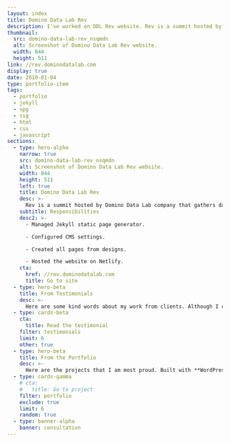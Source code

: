```yaml
---
layout: index
title: Domino Data Lab Rev
description: I've worked on DDL Rev website. Rev is a summit hosted by Domino Data Lab company that gathers data science leaders in one place.
thumbnail:
  src: domino-data-lab-rev_nsqmdn
  alt: Screenshot of Domino Data Lab Rev website.
  width: 844
  height: 511
link: //rev.dominodatalab.com
display: true
date: 2010-01-04
type: portfolio-item
tags:
  - portfolio
  - jekyll
  - spg
  - ssg
  - html
  - css
  - javascript
sections:
  - type: hero-alpha
    narrow: true
    src: domino-data-lab-rev_nsqmdn
    alt: Screenshot of Domino Data Lab Rev website.
    width: 844
    height: 511
    left: true
    title: Domino Data Lab Rev
    desc: >-
      Rev is a summit hosted by Domino Data Lab company that gathers data science leaders in one place. The website runs on Jekyll.
    subtitle: Responsibilities
    desc2: >-
      - Managed Jekyll static page generator.

      - Configured CMS settings.

      - Created all pages from designs.

      - Hosted the website on Netlify.
    cta:
      href: //rev.dominodatalab.com
      title: Go to site
  - type: hero-beta
    title: From Testimonials
    desc: >-
      Here are some kind words about my work from clients. Although I collaborated with clients from more than 10 countries, most of them came from **The United States**.
  - type: cards-beta
    cta:
      title: Read the testimonial
    filter: testimonials
    limit: 6
    other: true
  - type: hero-beta
    title: From the Portfolio
    desc: >-
      Here are the projects that I am most proud. Built with **WordPress**, **Shopify**, **Jekyll**, and **Hugo**, among others.
  - type: cards-gamma
    # cta:
    #   title: Go to project
    filter: portfolio
    exclude: true
    limit: 6
    random: true
  - type: banner-alpha
    banner: consultation
---
```

